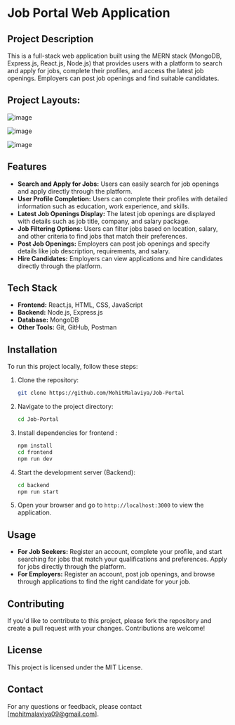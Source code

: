 # Job Portal Web Application

## Project Description

This is a full-stack web application built using the MERN stack (MongoDB, Express.js, React.js, Node.js) that provides users with a platform to search and apply for jobs, complete their profiles, and access the latest job openings. Employers can post job openings and find suitable candidates.

## Project Layouts:
![image](https://github.com/user-attachments/assets/0dcf1d1e-c428-4ebb-b5be-dd72b6c8ac17)

![image](https://github.com/user-attachments/assets/2d3093b2-7e0b-416f-9ad4-a81671fd3658)

![image](https://github.com/user-attachments/assets/168d45f7-3840-422b-9da3-38263df974eb)

## Features

- **Search and Apply for Jobs:** Users can easily search for job openings and apply directly through the platform.
- **User Profile Completion:** Users can complete their profiles with detailed information such as education, work experience, and skills.
- **Latest Job Openings Display:** The latest job openings are displayed with details such as job title, company, and salary package.
- **Job Filtering Options:** Users can filter jobs based on location, salary, and other criteria to find jobs that match their preferences.
- **Post Job Openings:** Employers can post job openings and specify details like job description, requirements, and salary.
- **Hire Candidates:** Employers can view applications and hire candidates directly through the platform.

## Tech Stack

- **Frontend:** React.js, HTML, CSS, JavaScript
- **Backend:** Node.js, Express.js
- **Database:** MongoDB
- **Other Tools:** Git, GitHub, Postman

## Installation

To run this project locally, follow these steps:

1. Clone the repository:
    ```bash
    git clone https://github.com/MohitMalaviya/Job-Portal
    ```

2. Navigate to the project directory:
    ```bash
    cd Job-Portal
    ```

3. Install dependencies for frontend :
    ```bash
    npm install
    cd frontend
    npm run dev
    ```

4. Start the development server (Backend):
    ```bash
    cd backend
    npm run start
    ```

5. Open your browser and go to `http://localhost:3000` to view the application.

## Usage

- **For Job Seekers:** Register an account, complete your profile, and start searching for jobs that match your qualifications and preferences. Apply for jobs directly through the platform.
- **For Employers:** Register an account, post job openings, and browse through applications to find the right candidate for your job.

## Contributing

If you'd like to contribute to this project, please fork the repository and create a pull request with your changes. Contributions are welcome!

## License

This project is licensed under the MIT License.

## Contact

For any questions or feedback, please contact [mohitmalaviya09@gmail.com].
